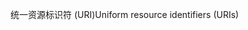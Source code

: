 <span data-ttu-id="bd2c9-101">统一资源标识符 (URI)</span><span class="sxs-lookup"><span data-stu-id="bd2c9-101">Uniform resource identifiers (URIs)</span></span>